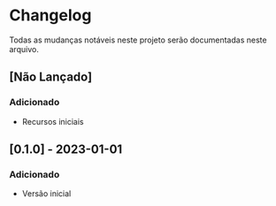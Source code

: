 # Changelog

Todas as mudanças notáveis neste projeto serão documentadas neste arquivo.

## [Não Lançado]

### Adicionado
- Recursos iniciais

## [0.1.0] - 2023-01-01

### Adicionado
- Versão inicial

